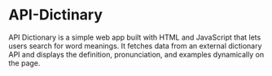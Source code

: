 # API-Dictinary
 API Dictionary is a simple web app built with HTML and JavaScript that lets users search for word meanings. It fetches data from an external dictionary API and displays the definition, pronunciation, and examples dynamically on the page.
